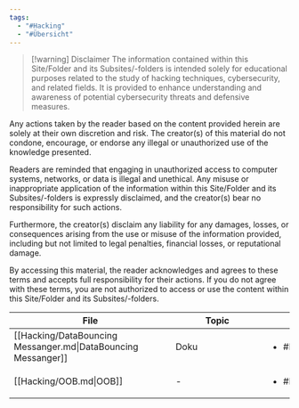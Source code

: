 ```yaml
---
tags:
  - "#Hacking"
  - "#Übersicht"
---
```

>[!warning] Disclaimer
>The information contained within this Site/Folder and its Subsites/-folders is intended solely for educational purposes related to the study of hacking techniques, cybersecurity, and related fields. It is provided to enhance understanding and awareness of potential cybersecurity threats and defensive measures.
>
Any actions taken by the reader based on the content provided herein are solely at their own discretion and risk. The creator(s) of this material do not condone, encourage, or endorse any illegal or unauthorized use of the knowledge presented.
>
Readers are reminded that engaging in unauthorized access to computer systems, networks, or data is illegal and unethical. Any misuse or inappropriate application of the information within this Site/Folder and its Subsites/-folders is expressly disclaimed, and the creator(s) bear no responsibility for such actions.
>
Furthermore, the creator(s) disclaim any liability for any damages, losses, or consequences arising from the use or misuse of the information provided, including but not limited to legal penalties, financial losses, or reputational damage.
>
By accessing this material, the reader acknowledges and agrees to these terms and accepts full responsibility for their actions. If you do not agree with these terms, you are not authorized to access or use the content within this Site/Folder and its Subsites/-folders.

| <div style="width:275px;">File</div>                          | <div style='width:150px;'>Topic<div> | <div style='width:200px;'>Tags<div> |
| ------------------------------------------------------------- | ------------------------------------ | ----------------------------------- |
| [[Hacking/DataBouncing Messanger.md\|DataBouncing Messanger]] | Doku                                 | <ul><li>#Hacking</li></ul>          |
| [[Hacking/OOB.md\|OOB]]                                       | \-                                   | <ul><li>#Hacking</li></ul>          |
